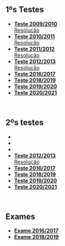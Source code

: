 ## 1ºs Testes
* [**Teste 2009/2010**](teste1_09-10.pdf)
<br>[Resolução](teste1_09-10_res.pdf)
* [**Teste 2010/2011**](teste1_10-11.pdf)
<br>[Resolução](teste1_10-11_res.pdf)
* [**Teste 2011/2012**](teste1_11-12.pdf)
<br>[Resolução](teste1_11-12_res.pdf)
* [**Teste 2012/2013**](teste1_12-13.pdf)
<br>[Resolução](teste1_12-13_res.pdf)
* [**Teste 2016/2017**](teste1_16-17.pdf)
* [**Teste 2018/2019**](teste1_18-19.pdf)
* [**Teste 2019/2020**](teste1_19-20.pdf)
* [**Teste 2020/2021**](teste1_20-21.pdf)

<br>

## 2ºs testes
* 
* 
* 
* [**Teste 2012/2013**](teste2_12-13.pdf)
<br>[Resolução](teste2_12-13_res.pdf)
* [**Teste 2016/2017**](teste2_16-17.pdf)
* [**Teste 2018/2019**](teste2_18-19.pdf)
* [**Teste 2019/2020**](teste2_19-20.pdf)
* [**Teste 2020/2021**](teste2_20-21.pdf)

<br>

## Exames
* [**Exame 2016/2017**](exame_16-17.pdf)
* [**Exame 2018/2019**](exame_18-19.pdf)
